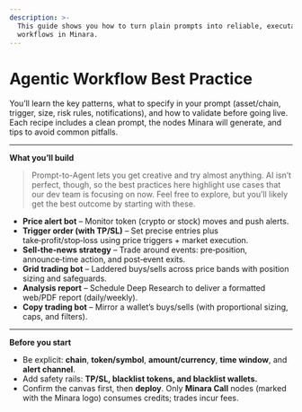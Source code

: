 ```yaml
---
description: >-
  This guide shows you how to turn plain prompts into reliable, executable
  workflows in Minara.
---
```


# Agentic Workflow Best Practice

You’ll learn the key patterns, what to specify in your prompt (asset/chain, trigger, size, risk rules, notifications), and how to validate before going live. Each recipe includes a clean prompt, the nodes Minara will generate, and tips to avoid common pitfalls.

***

**What you’ll build**

> Prompt-to-Agent lets you get creative and try almost anything. AI isn’t perfect, though, so the best practices here highlight use cases that our dev team is focusing on now. Feel free to explore, but you’ll likely get the best outcome by starting with these.

* **Price alert bot** – Monitor token (crypto or stock) moves and push alerts.
* **Trigger order (with TP/SL)** – Set precise entries plus take‑profit/stop‑loss using price triggers + market execution.
* **Sell‑the‑news strategy** – Trade around events: pre‑position, announce‑time action, and post‑event exits.
* **Grid trading bot** – Laddered buys/sells across price bands with position sizing and safeguards.
* **Analysis report** – Schedule Deep Research to deliver a formatted web/PDF report (daily/weekly).
* **Copy trading bot** – Mirror a wallet’s buys/sells (with proportional sizing, caps, and filters).

***

**Before you start**

* Be explicit: **chain**, **token/symbol**, **amount/currency**, **time window**, and **alert channel**.
* Add safety rails: **TP/SL, blacklist tokens, and blacklist wallets.**
* Confirm the canvas first, then **deploy**. Only **Minara Call** nodes (marked with the Minara logo) consumes credits; trades incur fees.

